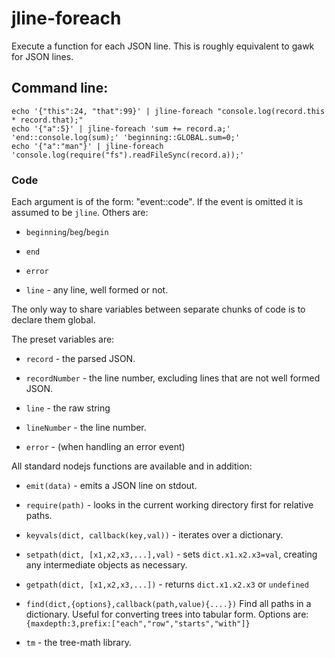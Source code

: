 jline-foreach
=============

Execute a function for each JSON line.  This is roughly equivalent to gawk for JSON lines.

## Command line:

    echo '{"this":24, "that":99}' | jline-foreach "console.log(record.this * record.that);"
    echo '{"a":5}' | jline-foreach 'sum += record.a;' 'end::console.log(sum);' 'beginning::GLOBAL.sum=0;'
    echo '{"a":"man"}' | jline-foreach 'console.log(require("fs").readFileSync(record.a));'

### Code

Each argument is of the form: "event::code".  If the event is omitted it is assumed to be `jline`.  Others are:

* `beginning`/`beg`/`begin`

* `end`

* `error`

* `line` - any line, well formed or not.

The only way to share variables between separate chunks of code is to declare them global.


The preset variables are:

* `record` - the parsed JSON.

* `recordNumber` - the line number, excluding lines that are not well formed JSON.

* `line` - the raw string

* `lineNumber` - the line number.

* `error` - (when handling an error event)

All standard nodejs functions are available and in addition:

* `emit(data)` - emits a JSON line on stdout.

* `require(path)` - looks in the current working directory first for relative paths.

* `keyvals(dict, callback(key,val))` - iterates over a dictionary.

* `setpath(dict, [x1,x2,x3,...],val)` - sets `dict.x1.x2.x3=val`, creating any intermediate objects as necessary.

* `getpath(dict, [x1,x2,x3,...])` - returns `dict.x1.x2.x3` or `undefined`

* `find(dict,{options},callback(path,value){....})`  Find all paths in a dictionary.  Useful for converting trees into tabular form.  Options are: `{maxdepth:3,prefix:["each","row","starts","with"]}`

* `tm` - the tree-math library.
